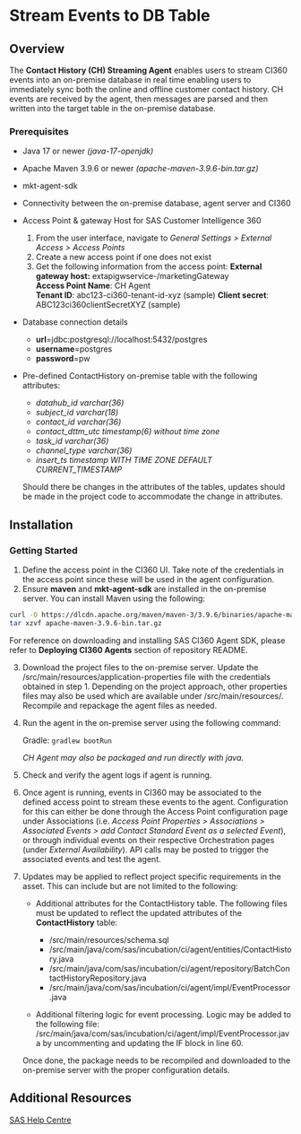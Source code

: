 # Stream Events to DB Table

## Overview
The **Contact History (CH) Streaming Agent** enables users to stream CI360 events into an on-premise database in real time enabling users to immediately sync both the online and offline customer contact history. CH events are received by the agent, then messages are parsed and then written into the target table in the on-premise database. 


### Prerequisites

- Java 17 or newer _(java-17-openjdk)_
- Apache Maven 3.9.6 or newer _(apache-maven-3.9.6-bin.tar.gz)_
- mkt-agent-sdk 
- Connectivity between the on-premise database, agent server and CI360
- Access Point & gateway Host for SAS Customer Intelligence 360
    1. From the user interface, navigate to _General Settings > External Access > Access Points_
    2. Create a new access point if one does not exist
	3. Get the following information from the access point:
       **External gateway host:** extapigwservice-<server>/marketingGateway  
       **Access Point Name**: CH Agent  
       **Tenant ID**: abc123-ci360-tenant-id-xyz  (sample)
       **Client secret**: ABC123ci360clientSecretXYZ (sample)   

- Database connection details
	- **url**=jdbc:postgresql://localhost:5432/postgres
	- **username**=postgres
	- **password**=pw

- Pre-defined ContactHistory on-premise table with the following attributes:
	- _datahub_id varchar(36)_
	- _subject_id varchar(18)_
	- _contact_id varchar(36)_
	- _contact_dttm_utc timestamp(6) without time zone_
	- _task_id varchar(36)_
	- _channel_type varchar(36)_
	- _insert_ts timestamp WITH TIME ZONE DEFAULT CURRENT_TIMESTAMP_


    Should there be changes in the attributes of the tables, updates should be made in the project code to accommodate the change in attributes.

## Installation

### Getting Started 
1. Define the access point in the CI360 UI. Take note of the credentials in the access point since these will be used in the agent configuration.
2. Ensure **maven** and **mkt-agent-sdk** are installed in the on-premise server. You can install Maven using the following:
```bash
curl -O https://dlcdn.apache.org/maven/maven-3/3.9.6/binaries/apache-maven-3.9.6-bin.tar.gz
tar xzvf apache-maven-3.9.6-bin.tar.gz
```
For reference on downloading and installing SAS CI360 Agent SDK, please refer to __Deploying CI360 Agents__ section of repository README.

3. Download the project files to the on-premise server. Update the /src/main/resources/application-properties file with the credentials obtained in step 1. Depending on the project approach, other properties files may also be used which are available under /src/main/resources/. Recompile and repackage the agent files as needed.

4. Run the agent in the on-premise server using the following command:

    Gradle:
`gradlew bootRun`

    _CH Agent may also be packaged and run directly with java._

5. Check and verify the agent logs if agent is running.
6. Once agent is running, events in CI360 may be associated to the defined access point to stream these events to the agent. Configuration for this can either be done through the Access Point configuration page under Associations (i.e. _Access Point Properties > Associations > Associated Events > add Contact Standard Event as a selected Event_), or through individual events on their respective Orchestration pages (under _External Availability_). API calls may be posted to trigger the associated events and test the agent.

7. Updates may be applied to reflect project specific requirements in the asset. This can include but are not limited to the following:
	- Additional attributes for the ContactHistory table. The following files must be updated to reflect the updated attributes of the **ContactHistory** table: 
		- /src/main/resources/schema.sql
		- /src/main/java/com/sas/incubation/ci/agent/entities/ContactHistory.java
		- /src/main/java/com/sas/incubation/ci/agent/repository/BatchContactHistoryRepository.java
		- /src/main/java/com/sas/incubation/ci/agent/impl/EventProcessor.java
	
	- Additional filtering logic for event processing. Logic may be added to the following file: /src/main/java/com/sas/incubation/ci/agent/impl/EventProcessor.java by uncommenting and updating the IF block in line 60.
	
	Once done, the package needs to be recompiled and downloaded to the on-premise server with the proper configuration details.

## Additional Resources
[SAS Help Centre](https://go.documentation.sas.com/doc/en/cintcdc/production.a/cintag/ch-integrating-about.htm)
